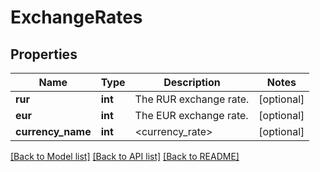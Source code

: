 # ExchangeRates

## Properties
Name | Type | Description | Notes
------------ | ------------- | ------------- | -------------
**rur** | **int** | The RUR exchange rate. | [optional] 
**eur** | **int** | The EUR exchange rate. | [optional] 
**currency_name** | **int** | &lt;currency_rate&gt; | [optional] 

[[Back to Model list]](../README.md#documentation-for-models) [[Back to API list]](../README.md#documentation-for-api-endpoints) [[Back to README]](../README.md)


